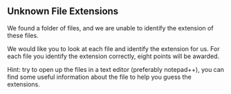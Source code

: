 Unknown File Extensions
-------
We found a folder of files, and we are unable to identify the extension of these files.

We would like you to look at each file and identify the extension for us. For each file you identify the extension correctly, eight points will be awarded.

Hint: try to open up the files in a text editor (preferably notepad++), you can find some useful information about the file to help you guess the extensions.